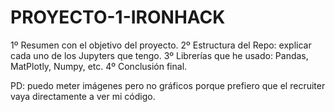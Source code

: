 # PROYECTO-1-IRONHACK
1º Resumen con el objetivo del proyecto.
2º Estructura del Repo: explicar cada uno de los Jupyters que tengo.
3º Librerías que he usado: Pandas, MatPlotly, Numpy, etc.
4º Conclusión final.

PD: puedo meter imágenes pero no gráficos porque prefiero que el recruiter vaya directamente a ver mi código.